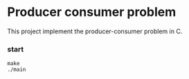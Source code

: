 # Producer consumer problem
This project implement the producer-consumer problem in C.
### start
```
make
./main
```
